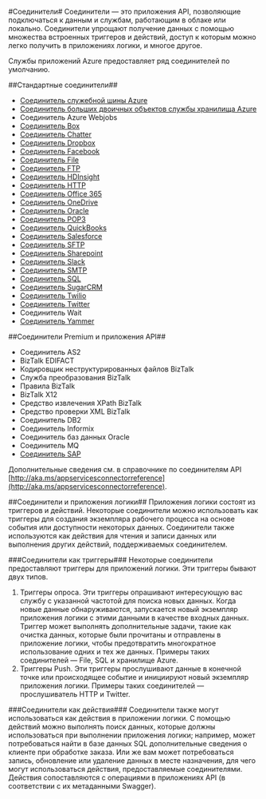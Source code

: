 <properties 
   pageTitle="Использование соединителей" 
   description="Использование соединителей" 
   services="app-service\logic" 
   documentationCenter=".net,nodejs,java" 
   authors="anuragdalmia" 
   manager="dwrede" 
   editor=""/>

<tags
   ms.service="app-service-logic"
   ms.devlang="multiple"
   ms.topic="article"
   ms.tgt_pltfrm="na"
   ms.workload="integration" 
   ms.date="03/20/2015"
   ms.author="prkumar"/>

#Соединители#
Соединители — это приложения API, позволяющие подключаться к данным и службам, работающим в облаке или локально. Соединители упрощают получение данных с помощью множества встроенных триггеров и действий, доступ к которым можно легко получить в приложениях логики, и многое другое.

Службы приложений Azure предоставляет ряд соединителей по умолчанию.

##Стандартные соединители##
* [Соединитель служебной шины Azure]
* [Соединитель больших двоичных объектов службы хранилища Azure]
* Соединитель Azure Webjobs
* [Соединитель Box]
* [Соединитель Chatter]
* [Соединитель Dropbox]
* [Соединитель Facebook]
* [Соединитель File]
* [Соединитель FTP]
* [Соединитель HDInsight]
* [Соединитель HTTP]
* [Соединитель Office 365]
* [Соединитель OneDrive]
* [Соединитель Oracle]
* [Соединитель POP3]
* [Соединитель QuickBooks]
* [Соединитель Salesforce]
* [Соединитель SFTP]
* [Соединитель Sharepoint]
* [Соединитель Slack]
* [Соединитель SMTP]
* [Соединитель SQL]
* [Соединитель SugarCRM]
* [Соединитель Twilio]
* [Соединитель Twitter]
* Соединитель Wait
* [Соединитель Yammer]

##Соединители Premium и приложения API##
* Соединитель AS2
* BizTalk EDIFACT
* Кодировщик неструктурированных файлов BizTalk
* Служба преобразования BizTalk
* Правила BizTalk
* BizTalk X12
* Средство извлечения XPath BizTalk
* Средство проверки XML BizTalk
* Соединитель DB2
* Соединитель Informix
* Соединитель баз данных Oracle
* Соединитель MQ
* [Соединитель SAP]
 
Дополнительные сведения см. в справочнике по соединителям API [http://aka.ms/appservicesconnectorreference](http://aka.ms/appservicesconnectorreference).

##Соединители и приложения логики##
Приложения логики состоят из триггеров и действий. Некоторые соединители можно использовать как триггеры для создания экземпляра рабочего процесса на основе события или доступности некоторых данных. Соединители также используются как действия для чтения и записи данных или выполнения других действий, поддерживаемых соединителем.

###Соединители как триггеры###
Некоторые соединители предоставляют триггеры для приложений логики. Эти триггеры бывают двух типов.

1. Триггеры опроса. Эти триггеры опрашивают интересующую вас службу с указанной частотой для поиска новых данных. Когда новые данные обнаруживаются, запускается новый экземпляр приложения логики с этими данными в качестве входных данных. Триггер может выполнять дополнительные задачи, такие как очистка данных, которые были прочитаны и отправлены в приложение логики, чтобы предотвратить многократное использование одних и тех же данных. Примеры таких соединителей — File, SQL и хранилище Azure.
2. Триггеры Push. Эти триггеры прослушивают данные в конечной точке или происходящее событие и инициируют новый экземпляр приложения логики. Примеры таких соединителей — прослушиватель HTTP и Twitter.

###Соединители как действия###
Соединители также могут использоваться как действия в приложении логики. С помощью действий можно выполнять поиск данных, которые должны использоваться при выполнении приложения логики; например, может потребоваться найти в базе данных SQL дополнительные сведения о клиенте при обработке заказа. Или же вам может потребоваться запись, обновление или удаление данных в месте назначения, для чего могут использоваться действия, предоставляемые соединителями. Действия сопоставляются с операциями в приложениях API (в соответствии с их метаданными Swagger).


<!-- Links -->

[Соединитель Box]: app-service-logic-connector-box.md
[Соединитель Facebook]: app-service-logic-connector-facebook.md
[Соединитель Salesforce]: app-service-logic-connector-salesforce.md
[Соединитель Twitter]: app-service-logic-connector-twitter.md
[Соединитель SAP]: app-service-logic-connector-sap.md
[Соединитель FTP]: app-service-logic-connector-ftp.md
[Соединитель HTTP]: app-service-logic-connector-http.md
[Соединитель больших двоичных объектов службы хранилища Azure]: app-service-logic-connector-azurestorageblob.md
[Соединитель Office 365]: app-service-logic-connector-office365.md
[Соединитель Sharepoint]: app-service-logic-connector-sharepoint.md
[Соединитель SugarCRM]: app-service-logic-connector-sugarcrm.md
[Соединитель QuickBooks]: app-service-logic-connector-quickbooks.md
[Соединитель Yammer]: app-service-logic-connector-yammer.md
[Соединитель Twilio]: app-service-logic-connector-twilio.md
[Соединитель SMTP]: app-service-logic-connector-smtp.md
[Соединитель SFTP]: app-service-logic-connector-sftp.md
[Соединитель POP3]: app-service-logic-connector-pop3.md
[Соединитель Dropbox]: app-service-logic-connector-dropbox.md
[Соединитель Chatter]: app-service-logic-connector-chatter.md
[Соединитель HDInsight]: app-service-logic-connector-hdinsight.md
[Соединитель служебной шины Azure]: app-service-logic-connector-azureservicebus.md
[Соединитель Oracle]: app-service-logic-connector-oracle.md
[Соединитель SQL]: app-service-logic-connector-sql.md
[Соединитель OneDrive]: app-service-logic-connector-onedrive.md
[Соединитель File]: app-service-logic-connector-file.md
[Соединитель Slack]: app-service-logic-connector-slack.md


<!--HONumber=54-->